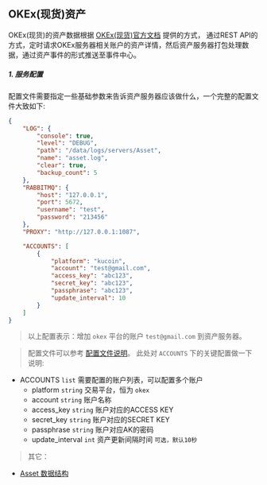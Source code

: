 
## OKEx(现货)资产

OKEx(现货)的资产数据根据 [OKEx(现货)官方文档](https://www.okex.me/docs/en/) 提供的方式，
通过REST API的方式，定时请求OKEx服务器相关账户的资产详情，然后资产服务器打包处理数据，通过资产事件的形式推送至事件中心。


##### 1. 服务配置

配置文件需要指定一些基础参数来告诉资产服务器应该做什么，一个完整的配置文件大致如下:

```json
{
    "LOG": {
        "console": true,
        "level": "DEBUG",
        "path": "/data/logs/servers/Asset",
        "name": "asset.log",
        "clear": true,
        "backup_count": 5
    },
    "RABBITMQ": {
        "host": "127.0.0.1",
        "port": 5672,
        "username": "test",
        "password": "213456"
    },
    "PROXY": "http://127.0.0.1:1087",

    "ACCOUNTS": [
        {
            "platform": "kucoin",
            "account": "test@gmail.com",
            "access_key": "abc123",
            "secret_key": "abc123",
            "passphrase": "abc123",
            "update_interval": 10
        }
    ]
}
```
> 以上配置表示：增加 `okex` 平台的账户 `test@gmail.com` 到资产服务器。

> 配置文件可以参考 [配置文件说明](https://github.com/TheNextQuant/thenextquant/blob/master/docs/configure/README.md)。
> 此处对 `ACCOUNTS` 下的关键配置做一下说明:
- ACCOUNTS `list` 需要配置的账户列表，可以配置多个账户
    - platform `string` 交易平台，恒为 `okex`
    - account `string` 账户名称
    - access_key `string` 账户对应的ACCESS KEY
    - secret_key `string` 账户对应的SECRET KEY
    - passphrase `string` 账户对应AK的密码
    - update_interval `int` 资产更新间隔时间 `可选，默认10秒`


> 其它：
- [Asset 数据结构](https://github.com/TheNextQuant/thenextquant/blob/master/docs/asset.md#2-%E8%B5%84%E4%BA%A7%E5%AF%B9%E8%B1%A1%E6%95%B0%E6%8D%AE%E7%BB%93%E6%9E%84)
